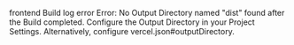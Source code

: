 frontend Build log error 
Error: No Output Directory named "dist" found after the Build completed. Configure the Output Directory in your Project Settings. Alternatively, configure vercel.json#outputDirectory.